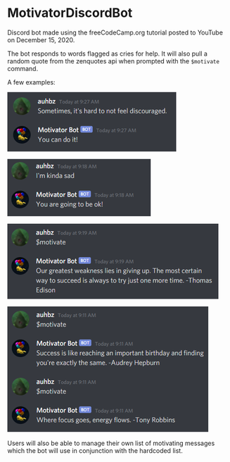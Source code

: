 # MotivatorDiscordBot
Discord bot made using the freeCodeCamp.org tutorial posted to YouTube on December 15, 2020.

The bot responds to words flagged as cries for help.
It will also pull a random quote from the zenquotes api when prompted with the `$motivate` command.

A few examples:

![test](images/screenshot1.png)


![](images/screenshot2.png)


![](images/screenshot3.png)


![](images/screenshot4.png)

Users will also be able to manage their own list of motivating messages which the bot will use in conjunction with the hardcoded list.
